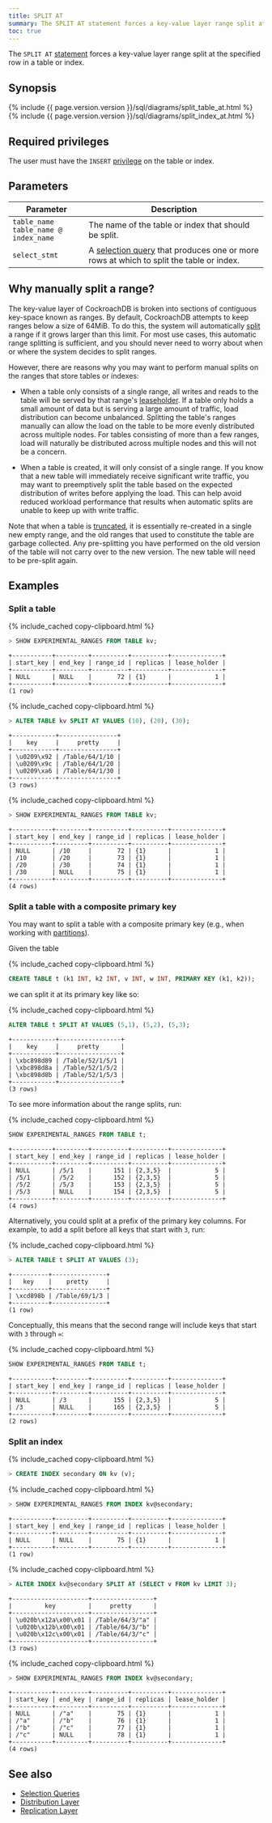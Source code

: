 ```yaml
---
title: SPLIT AT
summary: The SPLIT AT statement forces a key-value layer range split at the specified row in a table or index.
toc: true
---
```


The `SPLIT AT` [statement](sql-statements.html) forces a key-value layer range split at the specified row in a table or index.


## Synopsis

<div>
  {% include {{ page.version.version }}/sql/diagrams/split_table_at.html %}
</div>

<div>
  {% include {{ page.version.version }}/sql/diagrams/split_index_at.html %}
</div>

## Required privileges

The user must have the `INSERT` [privilege](authorization.html#assign-privileges) on the table or index.

## Parameters

 Parameter | Description
-----------|-------------
 `table_name`<br>`table_name @ index_name` | The name of the table or index that should be split.
 `select_stmt` | A [selection query](selection-queries.html) that produces one or more rows at which to split the table or index.

## Why manually split a range?

The key-value layer of CockroachDB is broken into sections of contiguous
key-space known as ranges. By default, CockroachDB attempts to keep ranges below
a size of 64MiB. To do this, the system will automatically [split](architecture/distribution-layer.html#range-splits)
a range if it grows larger than this limit. For most use cases, this automatic
range splitting is sufficient, and you should never need to worry about
when or where the system decides to split ranges.

However, there are reasons why you may want to perform manual splits on
the ranges that store tables or indexes:

- When a table only consists of a single range, all writes and reads to the
  table will be served by that range's [leaseholder](architecture/replication-layer.html#leases).
  If a table only holds a small amount of data but is serving a large amount of traffic,
  load distribution can become unbalanced. Splitting the table's ranges manually
  can allow the load on the table to be more evenly distributed across multiple
  nodes. For tables consisting of more than a few ranges, load will naturally
  be distributed across multiple nodes and this will not be a concern.

- When a table is created, it will only consist of a single range. If you know
  that a new table will immediately receive significant write
  traffic, you may want to preemptively split the table based on the expected
  distribution of writes before applying the load. This can help avoid reduced
  workload performance that results when automatic splits are unable to keep up
  with write traffic.

Note that when a table is [truncated](truncate.html), it is essentially re-created in a single new empty range, and the old ranges that used to constitute the table are garbage collected. Any pre-splitting you have performed on the old version of the table will not carry over to the new version. The new table will need to be pre-split again.

## Examples

### Split a table

{% include_cached copy-clipboard.html %}
~~~ sql
> SHOW EXPERIMENTAL_RANGES FROM TABLE kv;
~~~

~~~
+-----------+---------+----------+----------+--------------+
| start_key | end_key | range_id | replicas | lease_holder |
+-----------+---------+----------+----------+--------------+
| NULL      | NULL    |       72 | {1}      |            1 |
+-----------+---------+----------+----------+--------------+
(1 row)
~~~

{% include_cached copy-clipboard.html %}
~~~ sql
> ALTER TABLE kv SPLIT AT VALUES (10), (20), (30);
~~~

~~~
+------------+----------------+
|    key     |     pretty     |
+------------+----------------+
| \u0209\x92 | /Table/64/1/10 |
| \u0209\x9c | /Table/64/1/20 |
| \u0209\xa6 | /Table/64/1/30 |
+------------+----------------+
(3 rows)
~~~

{% include_cached copy-clipboard.html %}
~~~ sql
> SHOW EXPERIMENTAL_RANGES FROM TABLE kv;
~~~

~~~
+-----------+---------+----------+----------+--------------+
| start_key | end_key | range_id | replicas | lease_holder |
+-----------+---------+----------+----------+--------------+
| NULL      | /10     |       72 | {1}      |            1 |
| /10       | /20     |       73 | {1}      |            1 |
| /20       | /30     |       74 | {1}      |            1 |
| /30       | NULL    |       75 | {1}      |            1 |
+-----------+---------+----------+----------+--------------+
(4 rows)
~~~

### Split a table with a composite primary key

You may want to split a table with a composite primary key (e.g., when working with [partitions](partitioning.html#partition-using-primary-key)).

Given the table

{% include_cached copy-clipboard.html %}
~~~ sql
CREATE TABLE t (k1 INT, k2 INT, v INT, w INT, PRIMARY KEY (k1, k2));
~~~

we can split it at its primary key like so:

{% include_cached copy-clipboard.html %}
~~~ sql
ALTER TABLE t SPLIT AT VALUES (5,1), (5,2), (5,3);
~~~

~~~
+------------+-----------------+
|    key     |     pretty      |
+------------+-----------------+
| \xbc898d89 | /Table/52/1/5/1 |
| \xbc898d8a | /Table/52/1/5/2 |
| \xbc898d8b | /Table/52/1/5/3 |
+------------+-----------------+
(3 rows)
~~~

To see more information about the range splits, run:

{% include_cached copy-clipboard.html %}
~~~ sql
SHOW EXPERIMENTAL_RANGES FROM TABLE t;
~~~

~~~
+-----------+---------+----------+----------+--------------+
| start_key | end_key | range_id | replicas | lease_holder |
+-----------+---------+----------+----------+--------------+
| NULL      | /5/1    |      151 | {2,3,5}  |            5 |
| /5/1      | /5/2    |      152 | {2,3,5}  |            5 |
| /5/2      | /5/3    |      153 | {2,3,5}  |            5 |
| /5/3      | NULL    |      154 | {2,3,5}  |            5 |
+-----------+---------+----------+----------+--------------+
(4 rows)
~~~

Alternatively, you could split at a prefix of the primary key columns. For example, to add a split before all keys that start with `3`, run:

{% include_cached copy-clipboard.html %}
~~~ sql
> ALTER TABLE t SPLIT AT VALUES (3);
~~~

~~~
+----------+---------------+
|   key    |    pretty     |
+----------+---------------+
| \xcd898b | /Table/69/1/3 |
+----------+---------------+
(1 row)
~~~

Conceptually, this means that the second range will include keys that start with `3` through `∞`:

{% include_cached copy-clipboard.html %}
~~~ sql
SHOW EXPERIMENTAL_RANGES FROM TABLE t;
~~~

~~~
+-----------+---------+----------+----------+--------------+
| start_key | end_key | range_id | replicas | lease_holder |
+-----------+---------+----------+----------+--------------+
| NULL      | /3      |      155 | {2,3,5}  |            5 |
| /3        | NULL    |      165 | {2,3,5}  |            5 |
+-----------+---------+----------+----------+--------------+
(2 rows)
~~~

### Split an index

{% include_cached copy-clipboard.html %}
~~~ sql
> CREATE INDEX secondary ON kv (v);
~~~

{% include_cached copy-clipboard.html %}
~~~ sql
> SHOW EXPERIMENTAL_RANGES FROM INDEX kv@secondary;
~~~

~~~
+-----------+---------+----------+----------+--------------+
| start_key | end_key | range_id | replicas | lease_holder |
+-----------+---------+----------+----------+--------------+
| NULL      | NULL    |       75 | {1}      |            1 |
+-----------+---------+----------+----------+--------------+
(1 row)
~~~

{% include_cached copy-clipboard.html %}
~~~ sql
> ALTER INDEX kv@secondary SPLIT AT (SELECT v FROM kv LIMIT 3);
~~~

~~~
+---------------------+-----------------+
|         key         |     pretty      |
+---------------------+-----------------+
| \u020b\x12a\x00\x01 | /Table/64/3/"a" |
| \u020b\x12b\x00\x01 | /Table/64/3/"b" |
| \u020b\x12c\x00\x01 | /Table/64/3/"c" |
+---------------------+-----------------+
(3 rows)
~~~

{% include_cached copy-clipboard.html %}
~~~ sql
> SHOW EXPERIMENTAL_RANGES FROM INDEX kv@secondary;
~~~

~~~
+-----------+---------+----------+----------+--------------+
| start_key | end_key | range_id | replicas | lease_holder |
+-----------+---------+----------+----------+--------------+
| NULL      | /"a"    |       75 | {1}      |            1 |
| /"a"      | /"b"    |       76 | {1}      |            1 |
| /"b"      | /"c"    |       77 | {1}      |            1 |
| /"c"      | NULL    |       78 | {1}      |            1 |
+-----------+---------+----------+----------+--------------+
(4 rows)
~~~

## See also

- [Selection Queries](selection-queries.html)
- [Distribution Layer](architecture/distribution-layer.html)
- [Replication Layer](architecture/replication-layer.html)
